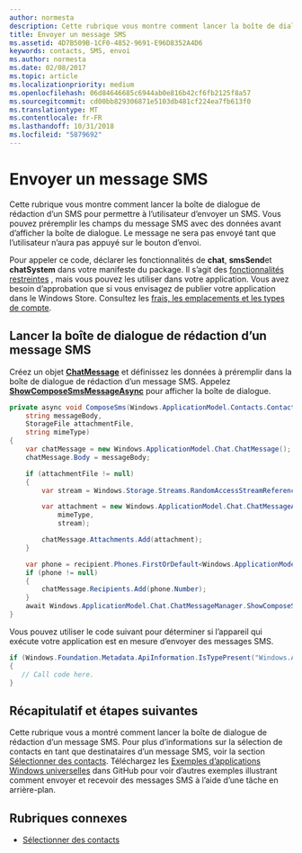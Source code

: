 ```yaml
---
author: normesta
description: Cette rubrique vous montre comment lancer la boîte de dialogue de rédaction d’un message SMS pour permettre à l’utilisateur d’envoyer un message SMS. Vous pouvez préremplir les champs du message SMS avec des données avant d’afficher la boîte de dialogue. Le message ne sera pas envoyé tant que l’utilisateur n’aura pas appuyé sur le bouton d’envoi.
title: Envoyer un message SMS
ms.assetid: 4D7B509B-1CF0-4852-9691-E96D8352A4D6
keywords: contacts, SMS, envoi
ms.author: normesta
ms.date: 02/08/2017
ms.topic: article
ms.localizationpriority: medium
ms.openlocfilehash: 06d84646685c6944ab0e816b42cf6fb2125f8a57
ms.sourcegitcommit: cd00bb829306871e5103db481cf224ea7fb613f0
ms.translationtype: MT
ms.contentlocale: fr-FR
ms.lasthandoff: 10/31/2018
ms.locfileid: "5879692"
---
```

# <a name="send-an-sms-message"></a>Envoyer un message SMS

Cette rubrique vous montre comment lancer la boîte de dialogue de rédaction d’un SMS pour permettre à l’utilisateur d’envoyer un SMS. Vous pouvez préremplir les champs du message SMS avec des données avant d’afficher la boîte de dialogue. Le message ne sera pas envoyé tant que l’utilisateur n’aura pas appuyé sur le bouton d’envoi.

Pour appeler ce code, déclarer les fonctionnalités de **chat**, **smsSend**et **chatSystem** dans votre manifeste du package. Il s’agit des [fonctionnalités restreintes](https://docs.microsoft.com/windows/uwp/packaging/app-capability-declarations#special-and-restricted-capabilities) , mais vous pouvez les utiliser dans votre application. Vous avez besoin d’approbation que si vous envisagez de publier votre application dans le Windows Store. Consultez les [frais, les emplacements et les types de compte](https://docs.microsoft.com/windows/uwp/publish/account-types-locations-and-fees).

## <a name="launch-the-compose-sms-dialog"></a>Lancer la boîte de dialogue de rédaction d’un message SMS

Créez un objet [**ChatMessage**](https://msdn.microsoft.com/library/windows/apps/windows.applicationmodel.chat.chatmessage) et définissez les données à préremplir dans la boîte de dialogue de rédaction d’un message SMS. Appelez [**ShowComposeSmsMessageAsync**](https://msdn.microsoft.com/library/windows/apps/windows.applicationmodel.chat.chatmessagemanager.showcomposesmsmessageasync) pour afficher la boîte de dialogue.

```cs
private async void ComposeSms(Windows.ApplicationModel.Contacts.Contact recipient,
    string messageBody,
    StorageFile attachmentFile,
    string mimeType)
{
    var chatMessage = new Windows.ApplicationModel.Chat.ChatMessage();
    chatMessage.Body = messageBody;

    if (attachmentFile != null)
    {
        var stream = Windows.Storage.Streams.RandomAccessStreamReference.CreateFromFile(attachmentFile);

        var attachment = new Windows.ApplicationModel.Chat.ChatMessageAttachment(
            mimeType,
            stream);

        chatMessage.Attachments.Add(attachment);
    }

    var phone = recipient.Phones.FirstOrDefault<Windows.ApplicationModel.Contacts.ContactPhone>();
    if (phone != null)
    {
        chatMessage.Recipients.Add(phone.Number);
    }
    await Windows.ApplicationModel.Chat.ChatMessageManager.ShowComposeSmsMessageAsync(chatMessage);
}
```

Vous pouvez utiliser le code suivant pour déterminer si l’appareil qui exécute votre application est en mesure d’envoyer des messages SMS.

```csharp
if (Windows.Foundation.Metadata.ApiInformation.IsTypePresent("Windows.ApplicationModel.Chat"))
{
   // Call code here.
}
```

## <a name="summary-and-next-steps"></a>Récapitulatif et étapes suivantes

Cette rubrique vous a montré comment lancer la boîte de dialogue de rédaction d’un message SMS. Pour plus d’informations sur la sélection de contacts en tant que destinataires d’un message SMS, voir la section [Sélectionner des contacts](selecting-contacts.md). Téléchargez les [Exemples d’applications Windows universelles](http://go.microsoft.com/fwlink/p/?linkid=619979) dans GitHub pour voir d’autres exemples illustrant comment envoyer et recevoir des messages SMS à l’aide d’une tâche en arrière-plan.

## <a name="related-topics"></a>Rubriques connexes

* [Sélectionner des contacts](selecting-contacts.md)
